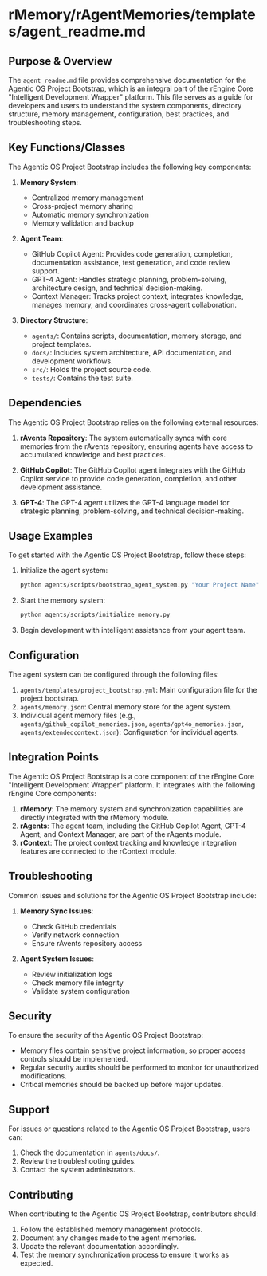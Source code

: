 # rMemory/rAgentMemories/templates/agent_readme.md

## Purpose & Overview

The `agent_readme.md` file provides comprehensive documentation for the Agentic OS Project Bootstrap, which is an integral part of the rEngine Core "Intelligent Development Wrapper" platform. This file serves as a guide for developers and users to understand the system components, directory structure, memory management, configuration, best practices, and troubleshooting steps.

## Key Functions/Classes

The Agentic OS Project Bootstrap includes the following key components:

1. **Memory System**:
   - Centralized memory management
   - Cross-project memory sharing
   - Automatic memory synchronization
   - Memory validation and backup

1. **Agent Team**:
   - GitHub Copilot Agent: Provides code generation, completion, documentation assistance, test generation, and code review support.
   - GPT-4 Agent: Handles strategic planning, problem-solving, architecture design, and technical decision-making.
   - Context Manager: Tracks project context, integrates knowledge, manages memory, and coordinates cross-agent collaboration.

1. **Directory Structure**:
   - `agents/`: Contains scripts, documentation, memory storage, and project templates.
   - `docs/`: Includes system architecture, API documentation, and development workflows.
   - `src/`: Holds the project source code.
   - `tests/`: Contains the test suite.

## Dependencies

The Agentic OS Project Bootstrap relies on the following external resources:

1. **rAvents Repository**: The system automatically syncs with core memories from the rAvents repository, ensuring agents have access to accumulated knowledge and best practices.

1. **GitHub Copilot**: The GitHub Copilot agent integrates with the GitHub Copilot service to provide code generation, completion, and other development assistance.

1. **GPT-4**: The GPT-4 agent utilizes the GPT-4 language model for strategic planning, problem-solving, and technical decision-making.

## Usage Examples

To get started with the Agentic OS Project Bootstrap, follow these steps:

1. Initialize the agent system:

   ```bash
   python agents/scripts/bootstrap_agent_system.py "Your Project Name"
   ```

1. Start the memory system:

   ```bash
   python agents/scripts/initialize_memory.py
   ```

1. Begin development with intelligent assistance from your agent team.

## Configuration

The agent system can be configured through the following files:

1. `agents/templates/project_bootstrap.yml`: Main configuration file for the project bootstrap.
2. `agents/memory.json`: Central memory store for the agent system.
3. Individual agent memory files (e.g., `agents/github_copilot_memories.json`, `agents/gpt4o_memories.json`, `agents/extendedcontext.json`): Configuration for individual agents.

## Integration Points

The Agentic OS Project Bootstrap is a core component of the rEngine Core "Intelligent Development Wrapper" platform. It integrates with the following rEngine Core components:

1. **rMemory**: The memory system and synchronization capabilities are directly integrated with the rMemory module.
2. **rAgents**: The agent team, including the GitHub Copilot Agent, GPT-4 Agent, and Context Manager, are part of the rAgents module.
3. **rContext**: The project context tracking and knowledge integration features are connected to the rContext module.

## Troubleshooting

Common issues and solutions for the Agentic OS Project Bootstrap include:

1. **Memory Sync Issues**:
   - Check GitHub credentials
   - Verify network connection
   - Ensure rAvents repository access

1. **Agent System Issues**:
   - Review initialization logs
   - Check memory file integrity
   - Validate system configuration

## Security

To ensure the security of the Agentic OS Project Bootstrap:

- Memory files contain sensitive project information, so proper access controls should be implemented.
- Regular security audits should be performed to monitor for unauthorized modifications.
- Critical memories should be backed up before major updates.

## Support

For issues or questions related to the Agentic OS Project Bootstrap, users can:

1. Check the documentation in `agents/docs/`.
2. Review the troubleshooting guides.
3. Contact the system administrators.

## Contributing

When contributing to the Agentic OS Project Bootstrap, contributors should:

1. Follow the established memory management protocols.
2. Document any changes made to the agent memories.
3. Update the relevant documentation accordingly.
4. Test the memory synchronization process to ensure it works as expected.
